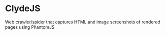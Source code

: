 ClydeJS
=======

Web crawler/spider that captures HTML and image screenshots of rendered pages using PhantomJS
